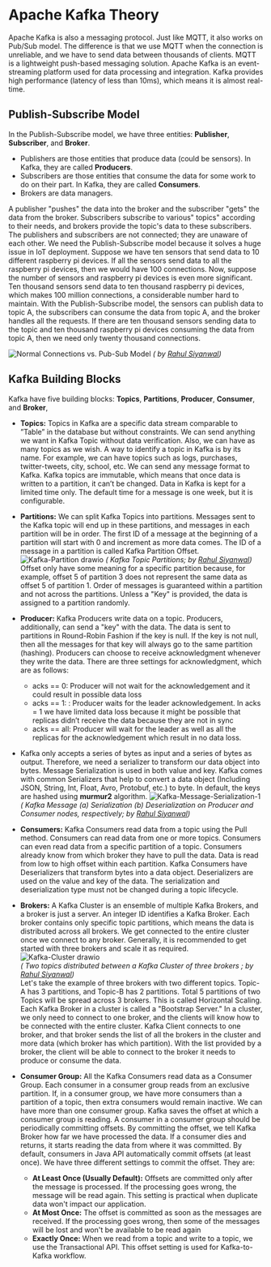 # Apache Kafka Theory
Apache Kafka is also a messaging protocol. Just like MQTT, it also works on Pub/Sub model. The difference is that we use MQTT when the connection is unreliable, and we have to send data between thousands of clients. MQTT is a lightweight push-based messaging solution. Apache Kafka is an event-streaming platform used for data processing and integration. Kafka provides high performance (latency of less than 10ms), which means it is almost real-time. 

## Publish-Subscribe Model
In the Publish-Subscribe model, we have three entities: **Publisher**, **Subscriber**, and **Broker**.
- Publishers are those entities that produce data (could be sensors). In Kafka, they are called **Producers**.
- Subscribers are those entities that consume the data for some work to do on their part. In Kafka, they are called **Consumers**.
- Brokers are data managers.

A publisher "pushes" the data into the broker and the subscriber "gets" the data from the broker. Subscribers subscribe to various" topics" according to their needs, and brokers provide the topic's data to these subscribers. The publishers and subscribers are not connected; they are unaware of each other. We need the Publish-Subscribe model because it solves a huge issue in IoT deployment. Suppose we have ten sensors that send data to 10 different raspberry pi devices. If all the sensors send data to all the raspberry pi devices, then we would have 100 connections. Now, suppose the number of sensors and raspberry pi devices is even more significant. Ten thousand sensors send data to ten thousand raspberry pi devices, which makes 100 million connections, a considerable number hard to maintain. With the Publish-Subscribe model, the sensors can publish data to topic A, the subscribers can consume the data from topic A, and the broker handles all the requests. If there are ten thousand sensors sending data to the topic and ten thousand raspberry pi devices consuming the data from topic A, then we need only twenty thousand connections.

![Normal Connections vs. Pub-Sub Model](https://user-images.githubusercontent.com/11557572/196355586-4e4d3c15-4930-40b1-a8b9-cf2fcf7c7668.png)
 _( by [Rahul Siyanwal](https://github.com/rsiyanwal))_
 
 ## Kafka Building Blocks
 Kafka have five building blocks: **Topics**, **Partitions**, **Producer**, **Consumer**, and **Broker**, 
 - **Topics:** Topics in Kafka are a specific data stream comparable to ”Table” in the database but without constraints. We can send anything we want in Kafka Topic without data verification. Also, we can have as many topics as we wish. A way to identify a topic in Kafka is by its name. For example, we can have topics such as logs, purchases, twitter-tweets, city, school, etc. We can send any message format to Kafka. Kafka topics are immutable, which means that once data is written to a partition, it can’t be changed. Data in Kafka is kept for a limited time only. The default time for a message is one week, but it is configurable.
 - **Partitions:** We can split Kafka Topics into partitions. Messages sent to the Kafka topic will end up in these partitions, and messages in each partition will be in order. The first ID of a message at the beginning of a partition will start with 0 and increment as more data comes. The ID of a message in a partition is called Kafka Partition Offset.
![Kafka-Partition drawio](https://user-images.githubusercontent.com/11557572/196405449-5a0893e3-82b8-4c2a-9898-03b197200af4.png)
_( Kafka Topic Partitions; by [Rahul Siyanwal](https://github.com/rsiyanwal))_ <br/>Offset only have some meaning for a specific partition because, for example, offset 5 of partition 3 does not represent the same data as offset 5 of partition 1. Order of messages is guaranteed within a partition and not across the partitions. Unless a "Key" is provided, the data is assigned to a partition randomly.
- **Producer:** Kafka Producers write data on a topic. Producers, additionally, can send a "key" with the data. The data is sent to partitions in Round-Robin Fashion if the key is null. If the key is not null, then all the messages for that key will always go to the same partition (hashing). Producers can choose to receive acknowledgment whenever they write the data. There are three settings for acknowledgment, which are as follows:
  - acks == 0: Producer will not wait for the acknowledgement and it could result in possible data loss
  - acks == 1: : Producer waits for the leader acknowledgement. In acks = 1 we have limited data loss because it might be possible that replicas didn’t receive the data because they are not in sync
  - acks == all: Producer will wait for the leader as well as all the replicas for the acknowledgement which result in no data loss.

- Kafka only accepts a series of bytes as input and a series of bytes as output. Therefore, we need a serializer to transform our data object into bytes. Message Serialization is used in both value and key. Kafka comes with common Serializers that help to convert a data object (Including JSON, String, Int, Float, Avro, Protobuf, etc.) to byte. In default, the keys are hashed using **murmur2** algorithm.
![Kafka-Message-Serialization-1](https://user-images.githubusercontent.com/11557572/196374105-6f8a4c43-1379-4efd-9a0b-da2e8a0a3f64.png)<br/>
_( Kafka Message (a) Serialization (b) Deserialization on Producer and Consumer nodes, respectively; by [Rahul Siyanwal](https://github.com/rsiyanwal))_

- **Consumers:** Kafka Consumers read data from a topic using the Pull method. Consumers can read data from one or more topics. Consumers can even read data from a specific partition of a topic. Consumers already know from which broker they have to pull the data. Data is read from low to high offset within each partition. Kafka Consumers have Deserializers that transform bytes into a data object. Deserializers are used on the value and key of the data. The serialization and deserialization type must not be changed during a topic lifecycle.

- **Brokers:** A Kafka Cluster is an ensemble of multiple Kafka Brokers, and a broker is just a server. An integer ID identifies a Kafka Broker. Each broker contains only specific topic partitions, which means the data is distributed across all brokers. We get connected to the entire cluster once we connect to any broker. Generally, it is recommended to get started with three brokers and scale it as required. 
![Kafka-Cluster drawio](https://user-images.githubusercontent.com/11557572/196426948-7867ec40-6735-4172-8a2c-ade10041e9e0.png)<br/>
_( Two topics distributed between a Kafka Cluster of three brokers ; by [Rahul Siyanwal](https://github.com/rsiyanwal))_ <br/>
Let's take the example of three brokers with two different topics. Topic-A has 3 partitions, and Topic-B has 2 partitions. Total 5 partitions of two Topics will be spread across 3 brokers. This is called Horizontal Scaling. Each Kafka Broker in a cluster is called a "Bootstrap Server." In a cluster, we only need to connect to one broker, and the clients will know how to be connected with the entire cluster. Kafka Client connects to one broker, and that broker sends the list of all the brokers in the cluster and more data (which broker has which partition). With the list provided by a broker, the client will be able to connect to the broker it needs to produce or consume the data.

- **Consumer Group:** All the Kafka Consumers read data as a Consumer Group. Each consumer in a consumer group reads from an exclusive partition. If, in a consumer group, we have more consumers than a partition of a topic, then extra consumers would remain inactive. We can have more than one consumer group. Kafka saves the offset at which a consumer group is reading. A consumer in a consumer group should be periodically committing offsets. By committing the offset, we tell Kafka Broker how far we have processed the data. If a consumer dies and returns, it starts reading the data from where it was committed. By default, consumers in Java API automatically commit offsets (at least once). We have three different settings to commit the offset. They are: 
  - **At Least Once (Usually Default):** Offsets are committed only after the message is processed. If the processing goes wrong, the message will be read again. This setting is practical when duplicate data won't impact our application. 
  - **At Most Once:** The offset is committed as soon as the messages are received. If the processing goes wrong, then some of the messages will be lost and won't be available to be read again
  - **Exactly Once:** When we read from a topic and write to a topic, we use the Transactional API. This offset setting is used for Kafka-to-Kafka workflow.

